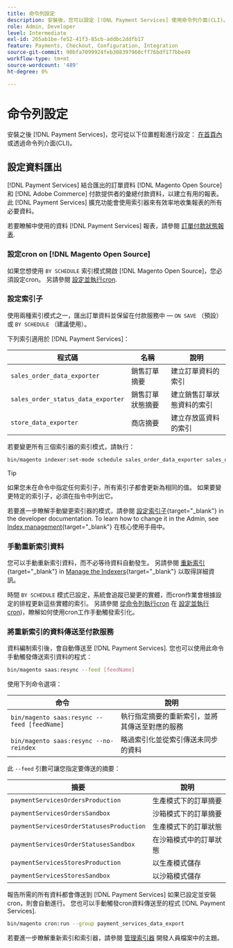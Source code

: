 ```yaml
---
title: 命令列設定
description: 安裝後，您可以設定 [!DNL Payment Services] 使用命令列介面(CLI)。
role: Admin, Developer
level: Intermediate
exl-id: 265ab1be-fe52-41f3-85cb-addbc2ddfb17
feature: Payments, Checkout, Configuration, Integration
source-git-commit: 90bfa7099924feb308397960cff76bdf177bbe49
workflow-type: tm+mt
source-wordcount: '489'
ht-degree: 0%

---
```


# 命令列設定

安裝之後 [!DNL Payment Services]，您可從以下位置輕鬆進行設定： [在首頁內](payments-home.md) 或透過命令列介面(CLI)。

## 設定資料匯出

[!DNL Payment Services] 結合匯出的訂單資料 [!DNL Magento Open Source] 和 [!DNL Adobe Commerce] 付款提供者的彙總付款資料，以建立有用的報表。 此 [!DNL Payment Services] 擴充功能會使用索引器來有效率地收集報表的所有必要資料。

若要瞭解中使用的資料 [!DNL Payment Services] 報表，請參閱 [訂單付款狀態報表](order-payment-status.md#data-used-in-the-report).

### 設定cron on [!DNL Magento Open Source]

如果您想使用 `BY SCHEDULE` 索引模式開啟 [!DNL Magento Open Source]，您必須設定cron。 另請參閱 [設定並執行cron](https://devdocs.magento.com/guides/v2.4/config-guide/cli/config-cli-subcommands-cron.html).

### 設定索引子

使用兩種索引模式之一，匯出訂單資料並保留在付款服務中 — `ON SAVE` （預設）或 `BY SCHEDULE` （建議使用）。

下列索引適用於 [!DNL Payment Services]：

| 程式碼 | 名稱 | 說明 |
|    ---    |  ---  |  ---  |
| `sales_order_data_exporter` | 銷售訂單摘要 | 建立訂單資料的索引 |
| `sales_order_status_data_exporter` | 銷售訂單狀態摘要 | 建立銷售訂單狀態資料的索引 |
| `store_data_exporter` | 商店摘要 | 建立存放區資料的索引 |

若要變更所有三個索引器的索引模式，請執行：

```bash
bin/magento indexer:set-mode schedule sales_order_data_exporter sales_order_status_data_exporter store_data_exporter
```

>[!TIP]
>
>如果您未在命令中指定任何索引子，所有索引子都會更新為相同的值。 如果要變更特定的索引子，必須在指令中列出它。

若要進一步瞭解手動變更索引器的模式，請參閱 [設定索引子](https://devdocs.magento.com/guides/v2.4/config-guide/cli/config-cli-subcommands-index.html#configure-indexers){target="_blank"} in the developer documentation. To learn how to change it in the Admin, see [Index management](https://docs.magento.com/user-guide/system/index-management.html#change-the-index-mode){target="_blank"} 在核心使用手冊中。

### 手動重新索引資料

您可以手動重新索引資料，而不必等待資料自動發生。 另請參閱 [重新索引](https://devdocs.magento.com/guides/v2.4/config-guide/cli/config-cli-subcommands-index.html#reindex){target="_blank"} in [Manage the Indexers](https://devdocs.magento.com/guides/v2.4/config-guide/cli/config-cli-subcommands-index.html){target="_blank"} 以取得詳細資訊。

時間 `BY SCHEDULE` 模式已設定，系統會追蹤已變更的實體，而cron作業會根據設定的排程更新這些實體的索引。 另請參閱 [從命令列執行cron](https://devdocs.magento.com/guides/v2.4/config-guide/cli/config-cli-subcommands-cron.html#config-cli-cron-group-run) 在 [設定並執行cron](https://devdocs.magento.com/guides/v2.4/config-guide/cli/config-cli-subcommands-cron.html))，瞭解如何使用cron工作手動觸發索引化。

### 將重新索引的資料傳送至付款服務

資料編制索引後，會自動傳送至 [!DNL Payment Services]. 您也可以使用此命令手動觸發傳送索引資料的程式：

```bash
bin/magento saas:resync --feed [feedName]
```

使用下列命令選項：

| 命令 | 說明 |
|  ---  |  ---  |
| `bin/magento saas:resync --feed [feedName]` | 執行指定摘要的重新索引，並將其傳送至對應的服務 |
| `bin/magento saas:resync --no-reindex` | 略過索引化並從索引傳送未同步的資料 |

此 `--feed` 引數可讓您指定要傳送的摘要：

| 摘要 | 說明 |
|  ---  |  ---  |
| `paymentServicesOrdersProduction` | 生產模式下的訂單摘要 |
| `paymentServicesOrdersSandbox` | 沙箱模式下的訂單摘要 |
| `paymentServicesOrderStatusesProduction` | 生產模式下的訂單狀態 |
| `paymentServicesOrderStatusesSandbox` | 在沙箱模式中的訂單狀態 |
| `paymentServicesStoresProduction` | 以生產模式儲存 |
| `paymentServicesStoresSandbox` | 以沙箱模式儲存 |

報告所需的所有資料都會傳送到 [!DNL Payment Services] 如果已設定並安裝cron，則會自動進行。 您也可以手動觸發cron資料傳送至的程式 [!DNL Payment Services].

```bash
bin/magento cron:run --group payment_services_data_export
```

若要進一步瞭解重新索引和索引器，請參閱 [管理索引器](https://devdocs.magento.com/guides/v2.4/config-guide/cli/config-cli-subcommands-index.html) 開發人員檔案中的主題。
